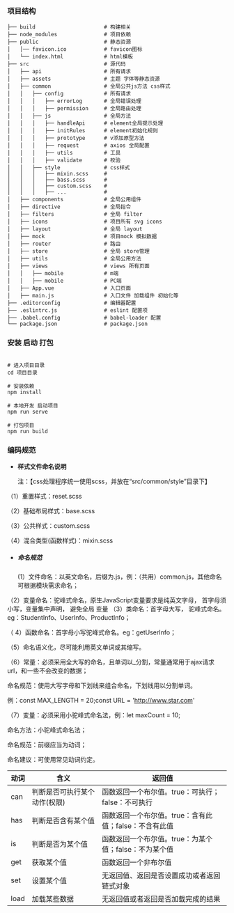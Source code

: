 ### 项目结构

```
├── build                      # 构建相关
├── node_modules               # 项目依赖
├── public                     # 静态资源
│   │── favicon.ico            # favicon图标
│   └── index.html             # html模板
├── src                        # 源代码
│   ├── api                    # 所有请求
│   ├── assets                 # 主题 字体等静态资源
│   ├── common                 # 全局公共js方法 css样式
│   │   ├── config             # 所有请求
│   │   │   ├── errorLog       # 全局错误处理
│   │   │   ├── permission     # 全局路由处理
│   │   ├── js                 # 全局方法
│   │   │   ├── handleApi      # element全局提示处理
│   │   │   ├── initRules      # element初始化规则
│   │   │   ├── prototype      # v添加原型方法
│   │   │   ├── request        # axios 全局配置
│   │   │   ├── utils          # 工具
│   │   │   ├── validate       # 校验
│   │   ├── style              # css样式
│   │   │   ├── mixin.scss     # 
│   │   │   ├── bass.scss      # 
│   │   │   ├── custom.scss    # 
│   │   │   ├── ...            # 
│   ├── components             # 全局公用组件
│   ├── directive              # 全局指令
│   ├── filters                # 全局 filter
│   ├── icons                  # 项目所有 svg icons
│   ├── layout                 # 全局 layout
│   ├── mock                   # 项目mock 模拟数据
│   ├── router                 # 路由
│   ├── store                  # 全局 store管理
│   ├── utils                  # 全局公用方法
│   ├── views                  # views 所有页面
│   │   ├── mobile             # m端
│   │   ├── mobile             # PC端
│   ├── App.vue                # 入口页面
│   ├── main.js                # 入口文件 加载组件 初始化等
├── .editorconfig              # 编辑器配置
├── .eslintrc.js               # eslint 配置项
├── .babel.config              # babel-loader 配置
└── package.json               # package.json
```

### 安装 启动 打包

~~~

# 进入项目目录
cd 项目目录

# 安装依赖
npm install

# 本地开发 启动项目
npm run serve

# 打包项目
npm run build
~~~

### 编码规范

+ **样式文件命名说明** 

  注：【css处理程序统一使用scss，并放在“src/common/style”目录下】

（1）重置样式：reset.scss

（2）基础布局样式：base.scss

（3）公共样式：custom.scss

（4）混合类型(函数样式)：mixin.scss

-  ##### 命名规范

   (1）文件命名：以英文命名，后缀为.js，例：（共用）common.js，其他命名可根据模块需求命名；

 （2）变量命名：驼峰式命名，原生JavaScript变量要求是纯英文字母， 首字母须小写，变量集中声明， 避免全局      变量
 （3）类命名：首字母大写， 驼峰式命名。eg：StudentInfo、UserInfo、ProductInfo；

（ 4）函数命名：首字母小写驼峰式命名。eg：getUserInfo；

 （5）命名语义化，尽可能利用英文单词或其缩写。

 （6）常量：必须采用全大写的命名，且单词以_分割，常量通常用于ajax请求url，和一些不会改变的数据；

   命名规范：使用大写字母和下划线来组合命名，下划线用以分割单词。

例：const MAX_LENGTH = 20;const URL = 'http://www.star.com'

（7）变量：必须采用小驼峰式命名法，例：let maxCount = 10;



命名方法：小驼峰式命名法；

命名规范：前缀应当为动词；

命名建议：可使用常见动词约定。

| **动词** | **含义**                     | **返回值**                                            |
| -------- | ---------------------------- | ----------------------------------------------------- |
| can      | 判断是否可执行某个动作(权限) | 函数返回一个布尔值。true：可执行；false：不可执行     |
| has      | 判断是否含有某个值           | 函数返回一个布尔值。true：含有此值；false：不含有此值 |
| is       | 判断是否为某个值             | 函数返回一个布尔值。true：为某个值；false：不为某个值 |
| get      | 获取某个值                   | 函数返回一个非布尔值                                  |
| set      | 设置某个值                   | 无返回值、返回是否设置成功或者返回链式对象            |
| load     | 加载某些数据                 | 无返回值或者返回是否加载完成的结果                    |

 